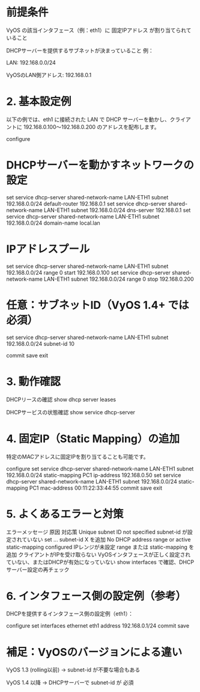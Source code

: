 # 前提条件

VyOS の該当インタフェース（例：eth1）に 固定IPアドレス が割り当てられていること

DHCPサーバーを提供するサブネットが決まっていること
例：

LAN: 192.168.0.0/24

VyOSのLAN側アドレス: 192.168.0.1

# 2. 基本設定例

以下の例では、eth1 に接続された LAN で DHCP サーバーを動かし、クライアントに 192.168.0.100〜192.168.0.200 のアドレスを配布します。

configure

# DHCPサーバーを動かすネットワークの設定
set service dhcp-server shared-network-name LAN-ETH1 subnet 192.168.0.0/24 default-router 192.168.0.1
set service dhcp-server shared-network-name LAN-ETH1 subnet 192.168.0.0/24 dns-server 192.168.0.1
set service dhcp-server shared-network-name LAN-ETH1 subnet 192.168.0.0/24 domain-name local.lan

# IPアドレスプール
set service dhcp-server shared-network-name LAN-ETH1 subnet 192.168.0.0/24 range 0 start 192.168.0.100
set service dhcp-server shared-network-name LAN-ETH1 subnet 192.168.0.0/24 range 0 stop 192.168.0.200

# 任意：サブネットID（VyOS 1.4+ では必須）
set service dhcp-server shared-network-name LAN-ETH1 subnet 192.168.0.0/24 subnet-id 10

commit
save
exit

# 3. 動作確認
DHCPリースの確認
show dhcp server leases

DHCPサービスの状態確認
show service dhcp-server

# 4. 固定IP（Static Mapping）の追加

特定のMACアドレスに固定IPを割り当てることも可能です。

configure
set service dhcp-server shared-network-name LAN-ETH1 subnet 192.168.0.0/24 static-mapping PC1 ip-address 192.168.0.50
set service dhcp-server shared-network-name LAN-ETH1 subnet 192.168.0.0/24 static-mapping PC1 mac-address 00:11:22:33:44:55
commit
save
exit

# 5. よくあるエラーと対策
エラーメッセージ	原因	対応策
Unique subnet ID not specified	subnet-id が設定されていない	set ... subnet-id X を追加
No DHCP address range or active static-mapping configured	IPレンジが未設定	range または static-mapping を追加
クライアントがIPを受け取らない	VyOSインタフェースが正しく設定されていない、またはDHCPが有効になっていない	show interfaces で確認、DHCPサーバー設定の再チェック
# 6. インタフェース側の設定例（参考）

DHCPを提供するインタフェース側の設定例（eth1）：

configure
set interfaces ethernet eth1 address 192.168.0.1/24
commit
save

# 補足：VyOSのバージョンによる違い

VyOS 1.3 (rolling以前) → subnet-id が不要な場合もある

VyOS 1.4 以降 → DHCPサーバーで subnet-id が 必須
